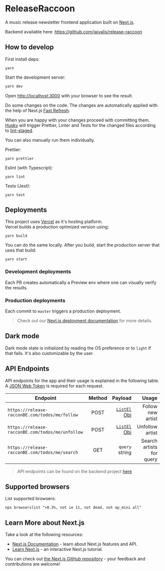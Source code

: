 # ReleaseRaccoon

A music release newsletter frontend application built on [Next.js](https://nextjs.org/).

Backend available here: https://github.com/jaivalis/release-raccoon

## How to develop

First install deps:

```shell
yarn
```

Start the development server:

```bash
yarn dev
```

Open [http://localhost:3000](http://localhost:3000) with your browser to see the result.

Do some changes on the code. The changes are automatically applied with the help of Next.js [Fast Refresh](https://nextjs.org/docs/basic-features/fast-refresh).

When you are happy with your changes proceed with committing them. [Husky](https://github.com/typicode/husky)
will trigger Prettier, Linter and Tests for the changed files according to [lint-staged](https://github.com/okonet/lint-staged).

You can also manually run them individually.

Prettier:

```shell
yarn prettier
```

Eslint (with Typescript):

```shell
yarn lint
```

Tests (Jest):

```shell
yarn test
```

## Deployments

This project uses [Vercel](https://vercel.com/) as it's hosting platform.  
Vercel builds a production optimized version using:

```shell
yarn build
```

You can do the same locally. After you build, start the production server that uses that build:

```shell
yarn start
```

### Development deployments

Each PR creates automatically a Preview env where one can visually verify the results.

### Production deployments

Each commit to `master` triggers a production deployment.

> Check out our [Next.js deployment documentation](https://nextjs.org/docs/deployment) for more details.

## Dark mode

Dark mode state is initialized by reading the OS preference or to `light` if that fails. It's also customizable by the user.

## API Endpoints

API endpoints for the app and their usage is explained in the following table.  
A [JSON Web Token](https://datatracker.ietf.org/doc/html/rfc7519) is required for each request.

| Endpoint                                         | Method |                                                                                                            Payload |                    Usage |
| ------------------------------------------------ | :----: | -----------------------------------------------------------------------------------------------------------------: | -----------------------: |
| `https://release-racconBE.com/todos/me/follow`   |  POST  | [`ListEl` Obj](https://github.com/stavros-liaskos/release-raccoon/blob/master/components/List/List.types.ts#L1-L6) |        Follow new artist |
| `https://release-racconBE.com/todos/me/unfollow` |  POST  | [`ListEl` Obj](https://github.com/stavros-liaskos/release-raccoon/blob/master/components/List/List.types.ts#L1-L6) |          Unfollow artist |
| `https://release-racconBE.com/todos/me/search`   |  GET   |                                                                                                     `query` string | Search artists for query |

> API endpoints can be found on the backend project [here](https://github.com/jaivalis/release-raccoon#readmeTODO)

## Supported browsers

List supported browsers:

```shell
npx browserslist ">0.3%, not ie 11, not dead, not op_mini all"
```

## Learn More about Next.js

Take a look at the following resources:

- [Next.js Documentation](https://nextjs.org/docs) - learn about Next.js features and API.
- [Learn Next.js](https://nextjs.org/learn) - an interactive Next.js tutorial.

You can check out [the Next.js GitHub repository](https://github.com/vercel/next.js/) - your feedback and contributions are welcome!
